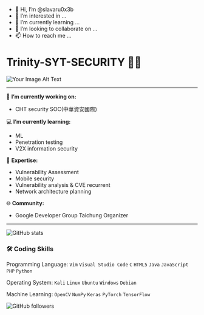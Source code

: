 - 👋 Hi, I’m @slavaru0x3b
- 👀 I’m interested in ...
- 🌱 I’m currently learning ...
- 💞️ I’m looking to collaborate on ...
- 📫 How to reach me ...

<!---
slavaru0x3b/slavaru0x3b is a ✨ special ✨ repository because its `README.md` (this file) appears on your GitHub profile.
You can click the Preview link to take a look at your changes.
--->
# Trinity-SYT-SECURITY 👨‍💻

![Your Image Alt Text](URL_of_Your_Image)

---

🏢 **I’m currently working on:** 
- CHT security SOC(中華資安國際)

💻 **I’m currently learning:** 
- ML
- Penetration testing
- V2X information security

🐇 **Expertise:** 
- Vulnerability Assessment
- Mobile security
- Vulnerability analysis & CVE recurrent
- Network architecture planning

🌐 **Community:** 
- Google Developer Group Taichung Organizer

---

![GitHub stats](https://github-readme-stats.vercel.app/api?username=slavaru0x3b&show_icons=true&count_private=true&theme=radical)

### 🛠️ **Coding Skills**

Programming Language: 
`Vim` `Visual Studio Code` `C` `HTML5` `Java` `JavaScript` `PHP` `Python`

Operating System:
`Kali` `Linux` `Ubuntu` `Windows` `Debian`

Machine Learning:
`OpenCV` `NumPy` `Keras` `PyTorch` `TensorFlow`


![GitHub followers](https://img.shields.io/github/followers/slavaru0x3b?style=social)
